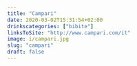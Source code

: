 ```yaml
---
title: "Campari"
date: 2020-03-02T15:31:54+02:00
drinkscategories: ["bibite"] 
linksToSite: "http://www.campari.com/it"
image: i/campari.jpg
slug: "campari"
draft: false
---
```


